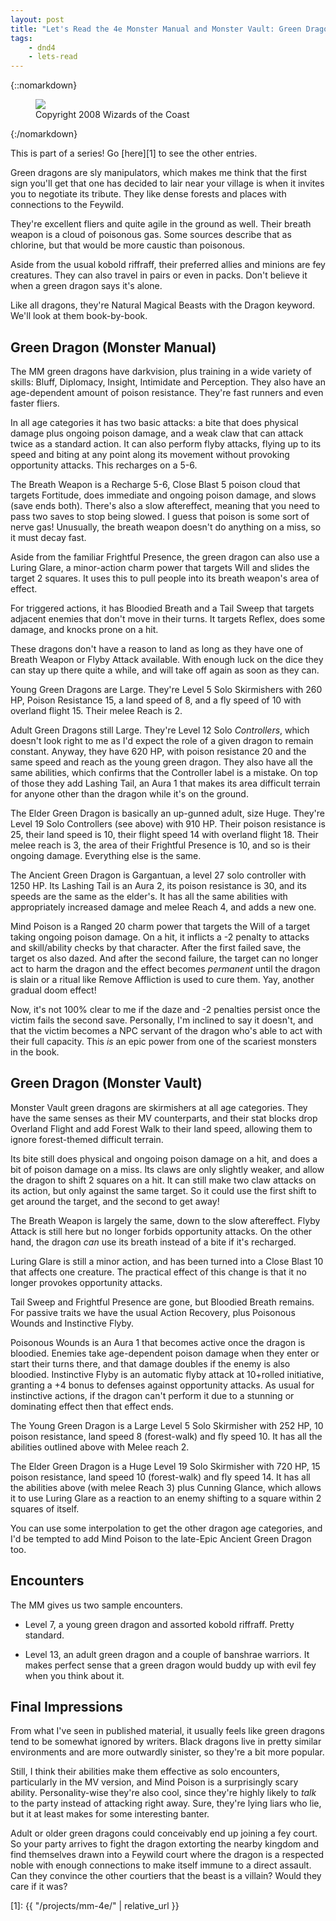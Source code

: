 ```yaml
---
layout: post
title: "Let's Read the 4e Monster Manual and Monster Vault: Green Dragon"
tags:
    - dnd4
    - lets-read
---
```


{::nomarkdown}
<figure class="center">
  <img src="{{ "/assets/wir-mm-4e-green-dragon.png" | absolute_url }}"/>
  <figcaption>
    Copyright 2008 Wizards of the Coast
  </figcaption>
</figure>
{:/nomarkdown}

This is part of a series! Go [here][1] to see the other entries.

Green dragons are sly manipulators, which makes me think that the first sign
you'll get that one has decided to lair near your village is when it invites you
to negotiate its tribute. They like dense forests and places with connections to
the Feywild.

They're excellent fliers and quite agile in the ground as well. Their breath
weapon is a cloud of poisonous gas. Some sources describe that as chlorine, but
that would be more caustic than poisonous.

Aside from the usual kobold riffraff, their preferred allies and minions are fey
creatures. They can also travel in pairs or even in packs. Don't believe it when
a green dragon says it's alone.

Like all dragons, they're Natural Magical Beasts with the Dragon keyword. We'll
look at them book-by-book.

## Green Dragon (Monster Manual)

The MM green dragons have darkvision, plus training in a wide variety of skills:
Bluff, Diplomacy, Insight, Intimidate and Perception. They also have an
age-dependent amount of poison resistance. They're fast runners and even faster
fliers.

In all age categories it has two basic attacks: a bite that does physical damage
plus ongoing poison damage, and a weak claw that can attack twice as a standard
action. It can also perform flyby attacks, flying up to its speed and biting at
any point along its movement without provoking opportunity attacks. This
recharges on a 5-6.

The Breath Weapon is a Recharge 5-6, Close Blast 5 poison cloud that targets
Fortitude, does immediate and ongoing poison damage, and slows (save ends
both). There's also a slow aftereffect, meaning that you need to pass two saves
to stop being slowed. I guess that poison is some sort of nerve gas! Unusually,
the breath weapon doesn't do anything on a miss, so it must decay fast.

Aside from the familiar Frightful Presence, the green dragon can also use a
Luring Glare, a minor-action charm power that targets Will and slides the target
2 squares. It uses this to pull people into its breath weapon's area of effect.

For triggered actions, it has Bloodied Breath and a Tail Sweep that targets
adjacent enemies that don't move in their turns. It targets Reflex, does some
damage, and knocks prone on a hit.

These dragons don't have a reason to land as long as they have one of Breath
Weapon or Flyby Attack available. With enough luck on the dice they can stay up
there quite a while, and will take off again as soon as they can.

Young Green Dragons are Large. They're Level 5 Solo Skirmishers with 260 HP,
Poison Resistance 15, a land speed of 8, and a fly speed of 10 with overland
flight 15. Their melee Reach is 2.

Adult Green Dragons still Large. They're Level 12 Solo _Controllers_, which
doesn't look right to me as I'd expect the role of a given dragon to remain
constant. Anyway, they have 620 HP, with poison resistance 20 and the same speed
and reach as the young green dragon. They also have all the same abilities,
which confirms that the Controller label is a mistake. On top of those they add
Lashing Tail, an Aura 1 that makes its area difficult terrain for anyone other
than the dragon while it's on the ground.

The Elder Green Dragon is basically an up-gunned adult, size Huge. They're Level
19 Solo Controllers (see above) with 910 HP. Their poison resistance is 25,
their land speed is 10, their flight speed 14 with overland flight 18. Their
melee reach is 3, the area of their Frightful Presence is 10, and so is their
ongoing damage. Everything else is the same.

The Ancient Green Dragon is Gargantuan, a level 27 solo controller with 1250
HP. Its Lashing Tail is an Aura 2, its poison resistance is 30, and its speeds
are the same as the elder's. It has all the same abilities with appropriately
increased damage and melee Reach 4, and adds a new one.

Mind Poison is a Ranged 20 charm power that targets the Will of a target taking
ongoing poison damage. On a hit, it inflicts a -2 penalty to attacks and
skill/ability checks by that character. After the first failed save, the target
os also dazed. And after the second failure, the target can no longer act to
harm the dragon and the effect becomes _permanent_ until the dragon is slain or
a ritual like Remove Affliction is used to cure them. Yay, another gradual doom
effect!

Now, it's not 100% clear to me if the daze and -2 penalties persist once the
victim fails the second save. Personally, I'm inclined to say it doesn't, and
that the victim becomes a NPC servant of the dragon who's able to act with their
full capacity. This _is_ an epic power from one of the scariest monsters in the
book.

## Green Dragon (Monster Vault)

Monster Vault green dragons are skirmishers at all age categories. They have the
same senses as their MV counterparts, and their stat blocks drop Overland Flight
and add Forest Walk to their land speed, allowing them to ignore forest-themed
difficult terrain.

Its bite still does physical and ongoing poison damage on a hit, and does a bit
of poison damage on a miss. Its claws are only slightly weaker, and allow the
dragon to shift 2 squares on a hit. It can still make two claw attacks on its
action, but only against the same target. So it could use the first shift to get
around the target, and the second to get away!

The Breath Weapon is largely the same, down to the slow aftereffect. Flyby
Attack is still here but no longer forbids opportunity attacks. On the other
hand, the dragon _can_ use its breath instead of a bite if it's recharged.

Luring Glare is still a minor action, and has been turned into a Close Blast 10
that affects one creature. The practical effect of this change is that it no
longer provokes opportunity attacks.

Tail Sweep and Frightful Presence are gone, but Bloodied Breath remains. For
passive traits we have the usual Action Recovery, plus Poisonous Wounds and
Instinctive Flyby.

Poisonous Wounds is an Aura 1 that becomes active once the dragon is
bloodied. Enemies take age-dependent poison damage when they enter or start
their turns there, and that damage doubles if the enemy is also
bloodied. Instinctive Flyby is an automatic flyby attack at 10+rolled
initiative, granting a +4 bonus to defenses against opportunity attacks. As
usual for instinctive actions, if the dragon can't perform it due to a stunning
or dominating effect then that effect ends.

The Young Green Dragon is a Large Level 5 Solo Skirmisher with 252 HP, 10 poison
resistance, land speed 8 (forest-walk) and fly speed 10. It has all the
abilities outlined above with Melee reach 2.

The Elder Green Dragon is a Huge Level 19 Solo Skirmisher with 720 HP, 15 poison
resistance, land speed 10 (forest-walk) and fly speed 14. It has all the
abilities above (with melee Reach 3) plus Cunning Glance, which allows it to use
Luring Glare as a reaction to an enemy shifting to a square within 2 squares of
itself.

You can use some interpolation to get the other dragon age categories, and I'd
be tempted to add Mind Poison to the late-Epic Ancient Green Dragon too.

## Encounters

The MM gives us two sample encounters.

- Level 7, a young green dragon and assorted kobold riffraff. Pretty standard.

- Level 13, an adult green dragon and a couple of banshrae warriors. It makes
  perfect sense that a green dragon would buddy up with evil fey when you think
  about it.

## Final Impressions

From what I've seen in published material, it usually feels like green dragons
tend to be somewhat ignored by writers. Black dragons live in pretty similar
environments and are more outwardly sinister, so they're a bit more popular.

Still, I think their abilities make them effective as solo encounters,
particularly in the MV version, and Mind Poison is a surprisingly scary
ability. Personality-wise they're also cool, since they're highly likely to
_talk_ to the party instead of attacking right away. Sure, they're lying liars
who lie, but it at least makes for some interesting banter.

Adult or older green dragons could conceivably end up joining a fey court. So
your party arrives to fight the dragon extorting the nearby kingdom and find
themselves drawn into a Feywild court where the dragon is a respected noble with
enough connections to make itself immune to a direct assault. Can they convince
the other courtiers that the beast is a villain? Would they care if it was?

[1]: {{ "/projects/mm-4e/" | relative_url }}
